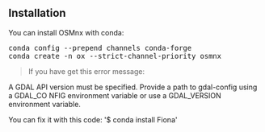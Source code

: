 <h2>Installation</h2>
You can install OSMnx with conda:

<pre>
conda config --prepend channels conda-forge
conda create -n ox --strict-channel-priority osmnx
</pre>

> If you have get this error message:

A GDAL API version must be specified. Provide a path to gdal-config using a GDAL_CO NFIG environment variable or use a GDAL_VERSION environment variable.

You can fix it with this code:
'$ conda install Fiona'
